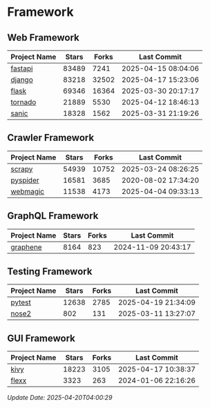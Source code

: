 # Framework

## Web Framework
| Project Name | Stars | Forks | Last Commit |
| ------------ | ----- | ----- | ----------- |
| [fastapi](https://github.com/fastapi/fastapi) | 83489 | 7241 | 2025-04-15 08:04:06 |
| [django](https://github.com/django/django) | 83218 | 32502 | 2025-04-17 15:23:06 |
| [flask](https://github.com/pallets/flask) | 69346 | 16364 | 2025-03-30 20:17:17 |
| [tornado](https://github.com/tornadoweb/tornado) | 21889 | 5530 | 2025-04-12 18:46:13 |
| [sanic](https://github.com/sanic-org/sanic) | 18328 | 1562 | 2025-03-31 21:19:26 |

## Crawler Framework
| Project Name | Stars | Forks | Last Commit |
| ------------ | ----- | ----- | ----------- |
| [scrapy](https://github.com/scrapy/scrapy) | 54939 | 10752 | 2025-03-24 08:26:25 |
| [pyspider](https://github.com/binux/pyspider) | 16581 | 3685 | 2020-08-02 17:34:20 |
| [webmagic](https://github.com/code4craft/webmagic) | 11538 | 4173 | 2025-04-04 09:33:13 |

## GraphQL Framework
| Project Name | Stars | Forks | Last Commit |
| ------------ | ----- | ----- | ----------- |
| [graphene](https://github.com/graphql-python/graphene) | 8164 | 823 | 2024-11-09 20:43:17 |

## Testing Framework
| Project Name | Stars | Forks | Last Commit |
| ------------ | ----- | ----- | ----------- |
| [pytest](https://github.com/pytest-dev/pytest) | 12638 | 2785 | 2025-04-19 21:34:09 |
| [nose2](https://github.com/nose-devs/nose2) | 802 | 131 | 2025-03-11 13:27:07 |

## GUI Framework
| Project Name | Stars | Forks | Last Commit |
| ------------ | ----- | ----- | ----------- |
| [kivy](https://github.com/kivy/kivy) | 18223 | 3105 | 2025-04-17 10:38:37 |
| [flexx](https://github.com/flexxui/flexx) | 3323 | 263 | 2024-01-06 22:16:26 |

*Update Date: 2025-04-20T04:00:29*
